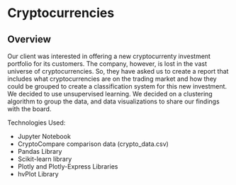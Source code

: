 # Cryptocurrencies

## Overview

Our client was interested in offering a new cryptocurrenty investment portfolio for its customers. The company, however, is lost in the vast universe of cryptocurrencies. So, they have asked us to create a report that includes what cryptocurrencies are on the trading market and how they could be grouped to create a classification system for this new investment. We decided to use unsupervised learning. We decided on a clustering algorithm to group the data, and data visualizations to share our findings with the board.

Technologies Used:

* Jupyter Notebook
* CryptoCompare comparison data (crypto_data.csv)
* Pandas Library
* Scikit-learn library
* Plotly and Plotly-Express Libraries
* hvPlot Library
